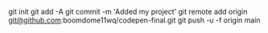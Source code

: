 git init
git add -A
git commit -m 'Added my project'
git remote add origin git@github.com:boomdome11wq/codepen-final.git
git push -u -f origin main
